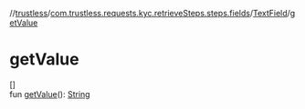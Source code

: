 //[trustless](../../../index.md)/[com.trustless.requests.kyc.retrieveSteps.steps.fields](../index.md)/[TextField](index.md)/[getValue](get-value.md)

# getValue

[]\
fun [getValue](get-value.md)(): [String](https://kotlinlang.org/api/latest/jvm/stdlib/kotlin/-string/index.html)
